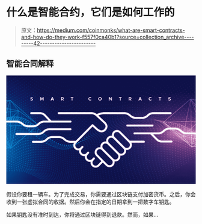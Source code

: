 # 什么是智能合约，它们是如何工作的

> 原文：<https://medium.com/coinmonks/what-are-smart-contracts-and-how-do-they-work-f557f0ca40b1?source=collection_archive---------42----------------------->

## 智能合同解释

![](img/c7e65a2b3702612b9513d1431cd02729.png)

假设你要租一辆车。为了完成交易，你需要通过区块链支付加密货币。之后，你会收到一张虚拟合同的收据。然后你会在指定的日期拿到一把数字车钥匙。

如果钥匙没有准时到达，你将通过区块链得到退款。然而，如果…